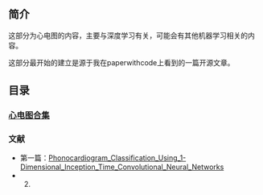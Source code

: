 ## 简介
这部分为心电图的内容，主要与深度学习有关，可能会有其他机器学习相关的内容。

这部分最开始的建立是源于我在paperwithcode上看到的一篇开源文章。

## 目录


### [心电图合集](06项目复现\03心电图\00心电图合集\02心电图分类/)



### 文献

* 第一篇：[Phonocardiogram_Classification_Using_1-Dimensional_Inception_Time_Convolutional_Neural_Networks](06项目复现\03心电图\01通过一维Inception_Time卷积神经网络进行心音图分类/)
* 2. 




